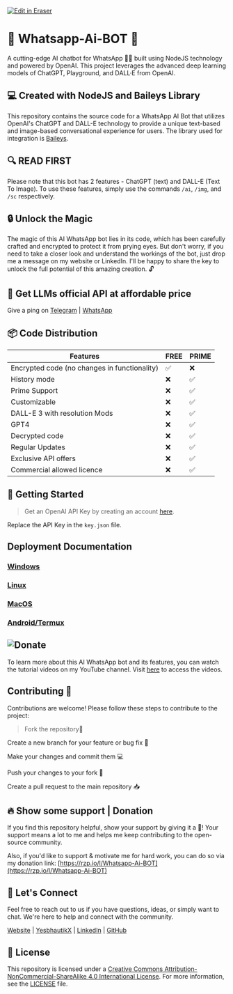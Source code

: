 <p><a target="_blank" href="https://app.eraser.io/workspace/yaybhl5onK6i8JeUiGxJ" id="edit-in-eraser-github-link"><img alt="Edit in Eraser" src="https://firebasestorage.googleapis.com/v0/b/second-petal-295822.appspot.com/o/images%2Fgithub%2FOpen%20in%20Eraser.svg?alt=media&amp;token=968381c8-a7e7-472a-8ed6-4a6626da5501"></a></p>

# 💬 Whatsapp-Ai-BOT 🤖
A cutting-edge AI chatbot for WhatsApp 🤖💬 built using NodeJS technology and powered by OpenAI. This project leverages the advanced deep learning models of ChatGPT, Playground, and DALL·E from OpenAI.

## 💻 Created with NodeJS and Baileys Library
This repository contains the source code for a WhatsApp AI Bot that utilizes OpenAI's ChatGPT and DALL-E technology to provide a unique text-based and image-based conversational experience for users. The library used for integration is [﻿Baileys](https://github.com/WhiskeySockets/Baileys). 

## 🔍 READ FIRST
Please note that this bot has 2 features - ChatGPT (text) and DALL-E (Text To Image). To use these features, simply use the commands `/ai`, `/img`, and `/sc` respectively.

## 🔒 Unlock the Magic
The magic of this AI WhatsApp bot lies in its code, which has been carefully crafted and encrypted to protect it from prying eyes. But don't worry, if you need to take a closer look and understand the workings of the bot, just drop me a message on my website or LinkedIn. I'll be happy to share the key to unlock the full potential of this amazing creation. 🔓

## 🔴 Get LLMs official API at affordable price
Give a ping on [﻿Telegram](https://t.me/yesbhautik) | [﻿WhatsApp](https://wa.me/+916353586391) 

## 📦 Code Distribution
| Features | FREE | PRIME |
| ----- | ----- | ----- |
| Encrypted code (no changes in functionality) | ✅ | ❌ |
| History mode | ❌ | ✅ |
| Prime Support | ❌ | ✅ |
| Customizable | ❌ | ✅ |
| DALL-E 3 with resolution Mods | ❌ | ✅ |
| GPT4 | ❌ | ✅ |
| Decrypted code | ❌ | ✅ |
| Regular Updates | ❌ | ✅ |
| Exclusive API offers | ❌ | ✅ |
| Commercial allowed licence | ❌ | ✅ |
## 🚀 Getting Started
>  Get an OpenAI API Key by creating an account [﻿here](https://go.yesbhautik.co.in/l76e5p). 

Replace the API Key in the `key.json` file. 

## Deployment Documentation
### [﻿Windows](https://github.com/yesbhautik/Whatsapp-Ai-BOT/blob/main/Docs/Deployment/Windows.md)

### [﻿Linux](https://github.com/yesbhautik/Whatsapp-Ai-BOT/blob/main/Docs/Deployment/Linux.md)

### [﻿MacOS](https://github.com/yesbhautik/Whatsapp-Ai-BOT/blob/main/Docs/Deployment/MacOS.md) 
### [﻿Android/Termux](https://github.com/yesbhautik/Whatsapp-Ai-BOT/blob/main/Docs/Deployment/Android.md)

## ![Donate](youtube.png "")


To learn more about this AI WhatsApp bot and its features, you can watch the tutorial videos on my YouTube channel. Visit [﻿here](https://youtu.be/4lk6IMZ544s) to access the videos.

## Contributing 🤝
Contributions are welcome! Please follow these steps to contribute to the project:

>  Fork the repository🍴 

Create a new branch for your feature or bug fix 🌿 

Make your changes and commit them 💻 

Push your changes to your fork 🚀 

Create a pull request to the main repository 📥 
 

## 🔥 Show some support | Donation
If you find this repository helpful, show your support by giving it a 🌟! Your support means a lot to me and helps me keep contributing to the open-source community.

Also, if you'd like to support & motivate me for hard work, you can do so via my donation link: [﻿https://rzp.io/l/Whatsapp-Ai-BOT](https://rzp.io/l/Whatsapp-Ai-BOT)



## 💬 Let's Connect
Feel free to reach out to us if you have questions, ideas, or simply want to chat. We're here to help and connect with the community. 

[﻿Website](https://yesbhautik.co.in/) | [﻿YesbhautikX](https://yesbhautikx.co.in/) | [﻿LinkedIn](https://www.linkedin.com/in/yesbhautik) | [﻿GitHub](https://github.com/yesbhautik) 

## 📜 License
This repository is licensed under a [﻿Creative Commons Attribution-NonCommercial-ShareAlike 4.0 International License](http://creativecommons.org/licenses/by-nc-sa/4.0/). For more information, see the [﻿LICENSE](LICENSE) file.



<!--- Eraser file: https://app.eraser.io/workspace/yaybhl5onK6i8JeUiGxJ --->